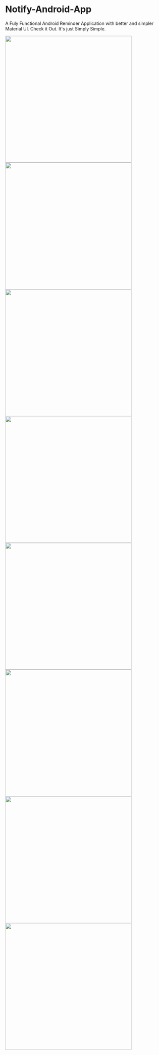 # Notify-Android-App
A Fuly Functional Android Reminder Application with better and simpler Material UI. Check it Out. It's just Simply Simple.


<img src="https://github.com/debbarmaonit/Notify-Android-App/blob/master/screenshot/Screenshot_20160308-145037.png" width="400">
<img src="https://github.com/debbarmaonit/Notify-Android-App/blob/master/screenshot/Screenshot_20160308-145054.png" width="400">
<img src="https://github.com/debbarmaonit/Notify-Android-App/blob/master/screenshot/Screenshot_20160308-145059.png" width="400">
<img src="https://github.com/debbarmaonit/Notify-Android-App/blob/master/screenshot/Screenshot_20160308-145106.png" width="400">
<img src="https://github.com/debbarmaonit/Notify-Android-App/blob/master/screenshot/Screenshot_20160308-145115.png" width="400">
<img src="https://github.com/debbarmaonit/Notify-Android-App/blob/master/screenshot/Screenshot_20160308-145132.png" width="400">
<img src="https://github.com/debbarmaonit/Notify-Android-App/blob/master/screenshot/Screenshot_20160308-145220.png" width="400">
<img src="https://github.com/debbarmaonit/Notify-Android-App/blob/master/screenshot/Screenshot_20160308-145230.png" width="400">

